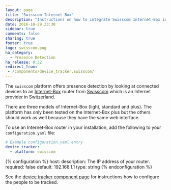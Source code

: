 ```yaml
---
layout: page
title: "Swisscom Internet-Box"
description: "Instructions on how to integrate Swisscom Internet-Box into Home Assistant."
date: 2016-10-29 23:30
sidebar: true
comments: false
sharing: true
footer: true
logo: swisscom.png
ha_category:
  - Presence Detection
ha_release: 0.32
redirect_from:
 - /components/device_tracker.swisscom/
---
```



The `swisscom` platform offers presence detection by looking at connected devices to an [Internet-Box](https://www.swisscom.ch/en/residential/help/device/internet-router.html) router from [Swisscom](https://www.swisscom.ch) which is an Internet provider in Switzerland.

<p class='note'>
There are three models of Internet-Box (light, standard and plus). The platform has only been tested on the Internet-Box plus but the others should work as well because they have the same web interface.
</p>

To use an Internet-Box router in your installation, add the following to your `configuration.yaml` file:

```yaml
# Example configuration.yaml entry
device_tracker:
  - platform: swisscom
```

{% configuration %}
host:
  description: The IP address of your router.
  required: false
  default: 192.168.1.1
  type: string
{% endconfiguration %}

See the [device tracker component page](/components/device_tracker/) for instructions how to configure the people to be tracked.
